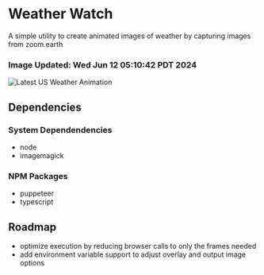 # Weather Watch

A simple utility to create animated images of weather by capturing images from zoom.earth

### Image Updated: Wed Jun 12 05:10:42 PDT 2024

![Latest US Weather Animation](animations/2024-06-12.webp)

## Dependencies
### System Dependendencies
* node
* imagemagick
### NPM Packages
* puppeteer
* typescript

## Roadmap
* optimize execution by reducing browser calls to only the frames needed
* add environment variable support to adjust overlay and output image options
